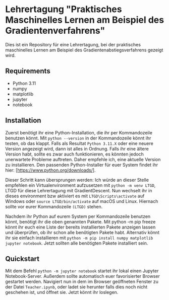 # Lehrertagung "Praktisches Maschinelles Lernen am Beispiel des Gradientenverfahrens"
Dies ist ein Repository für eine Lehrertagung, bei der praktisches maschinelles Lernen am Beispiel des Gradientenabstiegsverfahrens gezeigt wird.

## Requirements
- Python 3.11
- numpy
- matplotlib
- jupyter
- notebook

## Installation
Zuerst benötigt ihr eine Python-Installation, die ihr per Kommandozeile benutzen könnt. Mit `python --version` in der Kommandozeile könnt ihr testen, ob das klappt. Falls als Resultat `Python 3.11.X` oder eine neuere Version angezeigt wird, dann ist alles in Ordnung. Falls ihr eine ältere Version habt, sollte es zwar auch funktionieren, es könnten jedoch unerwartete Probleme auftreten. Daher empfehle ich, eine aktuelle Version zu installieren. Den passenden Python-Installer für euer System findet ihr hier: [https://www.python.org/downloads/].

Dieser Schritt kann übersprungen werden: Ich würde an dieser Stelle empfehlen ein Virtualenvironment aufzusetzen mit `python -m venv LTGD`, LTGD für diese Lehrertagung mit GradientDescent. Nun wechselt ihr in dieses environment bzw aktiviert es mit `LTGD\Scripts\activate` auf Windows oder `source LTGD/bin/activate` auf macOS und Linux. Hiernach sollte vor eurer Kommandozeile `(LTGD)` stehen.

Nachdem ihr Python auf eurem System per Kommandozeile benutzen könnt, benötigt ihr die oben genannten Pakete. Mit python -m pip freeze könnt ihr euch eine Liste der bereits installierten Pakete anzeigen lassen und überprüfen, ob ihr schon alle benötigten Pakete habt. Alternativ könnt ihr sie einfach installieren mit `python -m pip install numpy matplotlib jupyter notebook`. Jetzt sollten alle benötigten Pakete installiert sein.

## Quickstart
Mit dem Befehl `python -m jupyter notebook` startet ihr lokal einen Jupyter Notebook-Server. Außerdem sollte automatisch euer favorisierter Browser gestartet werden. Navigiert nun in dem im Browser geöffneten Fenster zu der Datei `Teacher.ipynb`, oder ladet sie herunter falls dies noch nicht geschehen ist, und öffnet sie. Jetzt könnt ihr loslegen.
